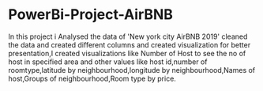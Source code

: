 # PowerBi-Project-AirBNB
In this project i Analysed the data of 'New york city AirBNB 2019' cleaned the data and created different columns and created visualization for better presentation,I created visualizations like Number of Host to see the no of host in specified area and other values like host id,number of roomtype,latitude by neighbourhood,longitude by neighbourhood,Names of host,Groups of neighbourhood,Room type by price.
